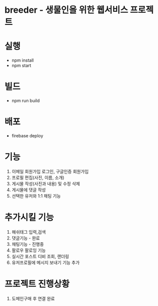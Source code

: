 # breeder - 생물인을 위한 웹서비스 프로젝트

# 실행
* npm install
* npm start

# 빌드 
* npm run build 

# 배포
* firebase deploy


# 기능
1. 이메일 회원가입 로그인, 구글인증 회원가입
2. 프로필 편집(사진, 이름, 소개)
3. 게시물 작성(사진과 내용) 및 수정 삭제
4. 게시물에 댓글 작성 
5. 선택한 유저와 1:1 채팅 기능

# 추가시킬 기능

1. 해쉬태그 입력,검색
2. 댓글기능 - 완료
3. 채팅기능 - 진행중
4. 팔로우 팔로잉 기능
5. 실시간 포스트 디비 조회, 랜더링
6. 유저프로필에 메시지 보내기 기능 추가



# 프로젝트 진행상황
1. 도메인구매 후 연결 완료
